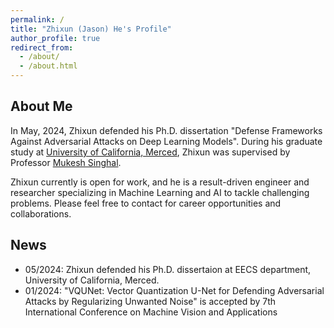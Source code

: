 ```yaml
---
permalink: /
title: "Zhixun (Jason) He's Profile"
author_profile: true
redirect_from: 
  - /about/
  - /about.html
---
```

## About Me
In May, 2024, Zhixun defended his Ph.D. dissertation "Defense Frameworks Against Adversarial Attacks on Deep Learning Models". During his graduate study at [University of California, Merced](https://eecs.ucmerced.edu/content/zhixun-he), Zhixun was supervised by Professor [Mukesh Singhal](https://cloudlab.ucmerced.edu/people/~mukesh). 

Zhixun currently is open for work, and he is a result-driven engineer and researcher specializing in Machine Learning and AI to tackle challenging problems. Please feel free to contact for career opportunities and collaborations.

## News

- 05/2024: Zhixun defended his Ph.D. dissertaion at EECS department, University of California, Merced.
- 01/2024: "VQUNet: Vector Quantization U-Net for Defending Adversarial Attacks by Regularizing Unwanted Noise" is accepted by 7th International Conference on Machine Vision and Applications

